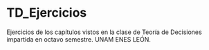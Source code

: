 # TD_Ejercicios
Ejercicios de los capítulos vistos en la clase de Teoría de Decisiones impartida en octavo semestre. UNAM ENES LEÓN.
